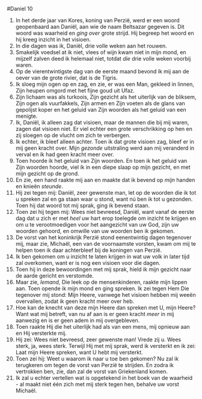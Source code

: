 #Daniel 10
1. In het derde jaar van Kores, koning van Perzië, werd er een woord geopenbaard aan Daniël, aan wie de naam Beltsazar gegeven is. Dit woord was waarheid en *ging over* grote strijd. Hij begreep het woord en hij kreeg inzicht in het visioen.
2. In die dagen was ik, Daniël, drie volle weken aan het rouwen.
3. Smakelijk voedsel at ik niet, vlees of wijn kwam niet in mijn mond, en mijzelf zalven deed ik helemaal niet, totdat *die* drie volle weken voorbij waren.
4. Op de vierentwintigste dag van de eerste maand bevond ík mij aan de oever van de grote rivier, dat is de Tigris.
5. Ik sloeg mijn ogen op en zag, en zie, er was een Man, gekleed in linnen, Zijn heupen omgord met het fijne goud uit Ufaz.
6. Zijn lichaam was als turkoois, Zijn gezicht als het uiterlijk van de bliksem, Zijn ogen als vuurfakkels, Zijn armen en Zijn voeten als de glans van gepolijst koper en het geluid van Zijn woorden als het geluid van een menigte.
7. Ik, Daniël, ik alleen zag dat visioen, maar de mannen die bij mij waren, zagen dat visioen niet. Er viel echter een grote verschrikking op hen en zij sloegen op de vlucht om zich te verbergen.
8. Ik echter, ik bleef alleen achter. Toen ik dat grote visioen zag, bleef er in mij geen kracht over. Mijn *gezonde* uitstraling werd aan mij veranderd in verval en ik had geen kracht meer over.
9. Toen hoorde ik het geluid van Zijn woorden. En toen ik het geluid van Zijn woorden hoorde, viel ík in een diepe slaap op mijn gezicht, en met mijn gezicht op de grond.
10. En zie, een hand raakte mij aan en maakte dat ik bevend op *mijn* handen en knieën *steunde*.
11. Hij zei tegen mij: Daniël, zeer gewenste man, let op de woorden die ik tot u spreken zal en ga staan waar u stond, want nú ben ik tot u gezonden. Toen hij dat woord tot mij sprak, ging ik bevend staan.
12. Toen zei hij tegen mij: Wees niet bevreesd, Daniël, want vanaf de eerste dag dat u zich er met *heel* uw hart erop toelegde om inzicht te krijgen en om u te verootmoedigen voor het aangezicht van uw God, zijn uw woorden gehoord, en omwille van uw woorden ben ik gekomen.
13. De vorst van het koninkrijk Perzië stond eenentwintig dagen tegenover mij, maar zie, Michaël, een van de voornaamste vorsten, kwam om mij te helpen toen ik daar achterbleef bij de koningen van Perzië.
14. Ik ben gekomen om u inzicht te laten krijgen in wat uw volk in later tijd zal overkomen, want er is nog een visioen voor die dagen.
15. Toen hij in deze bewoordingen met mij sprak, hield ik mijn gezicht naar de aarde gericht en verstomde.
16. Maar zie, *Iemand,* Die leek op de mensenkinderen, raakte mijn lippen aan. Toen opende ik mijn mond en ging spreken. Ik zei tegen Hem Die tegenover mij stond: Mijn Heere, vanwege het visioen hebben mij weeën overvallen, zodat ik geen kracht meer over heb.
17. Hoe kan de knecht van deze mijn Heere dan spreken met U, mijn Heere? Want wat mij betreft, van nu af aan is er geen kracht *meer* in mij aanwezig en is er geen adem in mij overgebleven.
18. Toen raakte Hij die het uiterlijk had als van een mens, mij opnieuw aan en Hij versterkte mij.
19. Hij zei: Wees niet bevreesd, zeer gewenste man! Vrede zij u. Wees sterk, ja, wees sterk. Terwijl Hij met mij sprak, werd ik versterkt en ik zei: Laat mijn Heere spreken, want U hebt mij versterkt.
20. Toen zei hij: Weet u waarom ik naar u toe ben gekomen? Nu zal ik terugkeren om tegen de vorst van Perzië te strijden. En zodra ik vertrokken ben, zie, dan zal de vorst van Griekenland komen.
21. Ik zal u echter vertellen wat is opgetekend in het boek van de waarheid - al maakt niet één zich met mij sterk tegen hen, behalve uw vorst Michaël.
